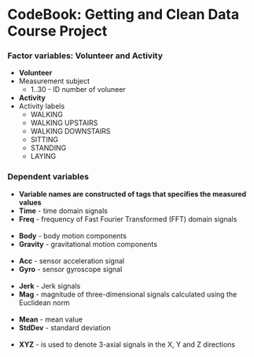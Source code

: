 # CodeBook: Getting and Clean Data Course Project

### Factor variables: Volunteer and Activity 

- **Volunteer**
 - Measurement subject
	 - 1..30  - ID number of voluneer
- **Activity**
 - Activity labels
	 - WALKING
	 - WALKING UPSTAIRS
	 - WALKING DOWNSTAIRS
	 - SITTING
	 - STANDING
	 - LAYING

### Dependent variables
  - **Variable names are constructed of tags that specifies the measured values**
 - **Time** - 	time domain signals
 - **Freq** - 	frequency of Fast Fourier Transformed (FFT) domain signals 
<br><br>
 - **Body** - 	body motion components
 - **Gravity** - gravitational motion components
<br><br>
 - **Acc** - 	sensor acceleration signal
 - **Gyro** - 	sensor gyroscope signal
<br><br>
 - **Jerk** - 	Jerk signals
 - **Mag** - 	magnitude of three-dimensional signals calculated using the Euclidean norm
<br><br>
 - **Mean** - 	mean value
 - **StdDev** - standard deviation
<br><br>
 - **XYZ**  - is used to denote 3-axial signals in the X, Y and Z directions
